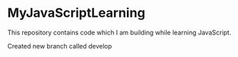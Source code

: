 # MyJavaScriptLearning

This repository contains code which I am building while learning JavaScript.

Created new branch called develop